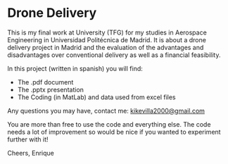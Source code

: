 # Drone Delivery
This is my final work at University (TFG) for my studies in Aerospace Engineering in Universidad Politécnica de Madrid. It is about a drone delivery project in Madrid and the evaluation of the advantages and disadvantages over conventional delivery as well as a financial feasibility.

In this project (written in spanish) you will find:

- The .pdf document
- The .pptx presentation
- The Coding (in MatLab) and data used from excel files

Any questions you may have, contact me: kikevilla2000@gmail.com

You are more than free to use the code and everything else. The code needs a lot of improvement so would be nice if you wanted to experiment further with it!

Cheers,
Enrique
